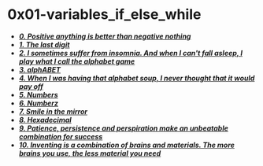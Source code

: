 # 0x01-variables_if_else_while

- ***[0. Positive anything is better than negative nothing](./0-positive_or_negative.c)***
- ***[1. The last digit](./1-last_digit.c)***
- ***[2. I sometimes suffer from insomnia. And when I can't fall asleep, I play what I call the alphabet game](./2-print_alphabet.c)***
- ***[3. alphABET](./3-print_alphabets.c)***
- ***[4. When I was having that alphabet soup, I never thought that it would pay off](./4-print_alphabt.c)***
- ***[5. Numbers](./5-print_numbers.c)***
- ***[6. Numberz](./6-print_numberz.c)***
- ***[7. Smile in the mirror](./7-print_tebahpla.c)***
- ***[8. Hexadecimal](./8-print_base16.c)***
- ***[9. Patience, persistence and perspiration make an unbeatable combination for success](./9-print_comb.c)***
- ***[10. Inventing is a combination of brains and materials. The more brains you use, the less material you need](./100-print_comb3.c)***
